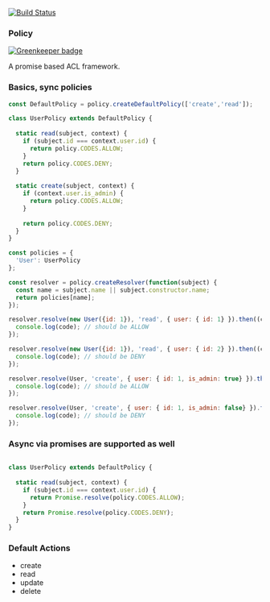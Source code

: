 [![Build Status](https://travis-ci.org/interlock/promise-policies.svg?branch=master)](https://travis-ci.org/interlock/promise-policies)

### Policy

[![Greenkeeper badge](https://badges.greenkeeper.io/interlock/promise-policies.svg)](https://greenkeeper.io/)

A promise based ACL framework.

### Basics, sync policies

```js
const DefaultPolicy = policy.createDefaultPolicy(['create','read']);

class UserPolicy extends DefaultPolicy {
  
  static read(subject, context) {
    if (subject.id === context.user.id) {
      return policy.CODES.ALLOW;
    }
    return policy.CODES.DENY;
  }
  
  static create(subject, context) {
    if (context.user.is_admin) {
      return policy.CODES.ALLOW;
    }
    
    return policy.CODES.DENY;
  }
}

const policies = {
  'User': UserPolicy
};

const resolver = policy.createResolver(function(subject) {
  const name = subject.name || subject.constructor.name;
  return policies[name];
});

resolver.resolve(new User({id: 1}), 'read', { user: { id: 1} }).then((code) => {
  console.log(code); // should be ALLOW
});

resolver.resolve(new User({id: 1}), 'read', { user: { id: 2} }).then((code) => {
  console.log(code); // should be DENY
});

resolver.resolve(User, 'create', { user: { id: 1, is_admin: true} }).then((code) => {
  console.log(code); // should be ALLOW
});

resolver.resolve(User, 'create', { user: { id: 1, is_admin: false} }).then((code) => {
  console.log(code); // should be DENY
});
```

### Async via promises are supported as well

```js

class UserPolicy extends DefaultPolicy {
  
  static read(subject, context) {
    if (subject.id === context.user.id) {
      return Promise.resolve(policy.CODES.ALLOW);
    }
    return Promise.resolve(policy.CODES.DENY);
  }
}
```

### Default Actions
 - create
 - read
 - update
 - delete

 
